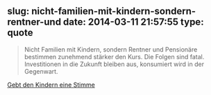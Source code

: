 slug: nicht-familien-mit-kindern-sondern-rentner-und
date: 2014-03-11 21:57:55
type: quote
---

> Nicht Familien mit Kindern, sondern Rentner und Pensionäre bestimmen zunehmend stärker den Kurs. Die Folgen sind fatal. Investitionen in die Zukunft bleiben aus, konsumiert wird in der Gegenwart.

[Gebt den Kindern eine Stimme](http://www.insm-oekonomenblog.de/11338-gebt-den-kindern-eine-stimme/)
